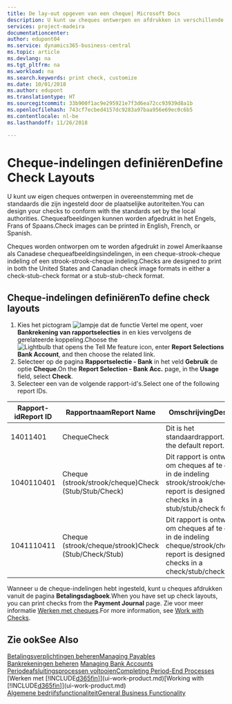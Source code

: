 ```yaml
---
title: De lay-out opgeven van een cheque| Microsoft Docs
description: U kunt uw cheques ontwerpen en afdrukken in verschillende indelingen, om te voldoen aan standaards.
services: project-madeira
documentationcenter: 
author: edupont04
ms.service: dynamics365-business-central
ms.topic: article
ms.devlang: na
ms.tgt_pltfrm: na
ms.workload: na
ms.search.keywords: print check, customize
ms.date: 10/01/2018
ms.author: edupont
ms.translationtype: HT
ms.sourcegitcommit: 33b900f1ac9e295921e7f3d6ea72cc93939d8a1b
ms.openlocfilehash: 743cf7ecbed4157dc9283a97baa956e69ec0c6b5
ms.contentlocale: nl-be
ms.lasthandoff: 11/26/2018

---
```

# <a name="define-check-layouts"></a><span data-ttu-id="04529-103">Cheque-indelingen definiëren</span><span class="sxs-lookup"><span data-stu-id="04529-103">Define Check Layouts</span></span>
<span data-ttu-id="04529-104">U kunt uw eigen cheques ontwerpen in overeenstemming met de standaards die zijn ingesteld door de plaatselijke autoriteiten.</span><span class="sxs-lookup"><span data-stu-id="04529-104">You can design your checks to conform with the standards set by the local authorities.</span></span> <span data-ttu-id="04529-105">Chequeafbeeldingen kunnen worden afgedrukt in het Engels, Frans of Spaans.</span><span class="sxs-lookup"><span data-stu-id="04529-105">Check images can be printed in English, French, or Spanish.</span></span>

<span data-ttu-id="04529-106">Cheques worden ontworpen om te worden afgedrukt in zowel Amerikaanse als Canadese chequeafbeeldingsindelingen, in een cheque-strook-cheque indeling of een strook-strook-cheque indeling.</span><span class="sxs-lookup"><span data-stu-id="04529-106">Checks are designed to print in both the United States and Canadian check image formats in either a check-stub-check format or a stub-stub-check format.</span></span>

## <a name="to-define-check-layouts"></a><span data-ttu-id="04529-107">Cheque-indelingen definiëren</span><span class="sxs-lookup"><span data-stu-id="04529-107">To define check layouts</span></span>
1. <span data-ttu-id="04529-108">Kies het pictogram ![lampje dat de functie Vertel me opent](media/ui-search/search_small.png "Vertel me wat u wilt doen"), voer **Bankrekening van rapportselecties** in en kies vervolgens de gerelateerde koppeling.</span><span class="sxs-lookup"><span data-stu-id="04529-108">Choose the ![Lightbulb that opens the Tell Me feature](media/ui-search/search_small.png "Tell me what you want to do") icon, enter **Report Selections Bank Account**, and then choose the related link.</span></span>
2. <span data-ttu-id="04529-109">Selecteer op de pagina **Rapportselectie - Bank** in het veld **Gebruik** de optie **Cheque**.</span><span class="sxs-lookup"><span data-stu-id="04529-109">On the **Report Selection - Bank Acc.** page, in the **Usage** field, select **Check**.</span></span>
3. <span data-ttu-id="04529-110">Selecteer een van de volgende rapport-id's.</span><span class="sxs-lookup"><span data-stu-id="04529-110">Select one of the following report IDs.</span></span>

| <span data-ttu-id="04529-111">Rapport-id</span><span class="sxs-lookup"><span data-stu-id="04529-111">Report ID</span></span> | <span data-ttu-id="04529-112">Rapportnaam</span><span class="sxs-lookup"><span data-stu-id="04529-112">Report Name</span></span> | <span data-ttu-id="04529-113">Omschrijving</span><span class="sxs-lookup"><span data-stu-id="04529-113">Description</span></span> |
| --- | --- | --- |
| <span data-ttu-id="04529-114">1401</span><span class="sxs-lookup"><span data-stu-id="04529-114">1401</span></span> |<span data-ttu-id="04529-115">Cheque</span><span class="sxs-lookup"><span data-stu-id="04529-115">Check</span></span> |<span data-ttu-id="04529-116">Dit is het standaardrapport.</span><span class="sxs-lookup"><span data-stu-id="04529-116">This is the default report.</span></span> |
| <span data-ttu-id="04529-117">10401</span><span class="sxs-lookup"><span data-stu-id="04529-117">10401</span></span> |<span data-ttu-id="04529-118">Cheque (strook/strook/cheque)</span><span class="sxs-lookup"><span data-stu-id="04529-118">Check (Stub/Stub/Check)</span></span> |<span data-ttu-id="04529-119">Dit rapport is ontworpen om cheques af te drukken in de indeling strook/strook/cheque.</span><span class="sxs-lookup"><span data-stu-id="04529-119">This report is designed to print checks in a stub/stub/check format.</span></span> |
| <span data-ttu-id="04529-120">10411</span><span class="sxs-lookup"><span data-stu-id="04529-120">10411</span></span> |<span data-ttu-id="04529-121">Cheque (strook/cheque/strook)</span><span class="sxs-lookup"><span data-stu-id="04529-121">Check (Stub/Check/Stub)</span></span> |<span data-ttu-id="04529-122">Dit rapport is ontworpen om cheques af te drukken in de indeling cheque/strook/cheque.</span><span class="sxs-lookup"><span data-stu-id="04529-122">This report is designed to print checks in a check/stub/check format.</span></span> |

<span data-ttu-id="04529-123">Wanneer u de cheque-indelingen hebt ingesteld, kunt u cheques afdrukken vanuit de pagina **Betalingsdagboek**.</span><span class="sxs-lookup"><span data-stu-id="04529-123">When you have set up check layouts, you can print checks from the **Payment Journal** page.</span></span> <span data-ttu-id="04529-124">Zie voor meer informatie [Werken met cheques](payables-how-work-checks.md).</span><span class="sxs-lookup"><span data-stu-id="04529-124">For more information, see [Work with Checks](payables-how-work-checks.md).</span></span>

## <a name="see-also"></a><span data-ttu-id="04529-125">Zie ook</span><span class="sxs-lookup"><span data-stu-id="04529-125">See Also</span></span>
[<span data-ttu-id="04529-126">Betalingsverplichtingen beheren</span><span class="sxs-lookup"><span data-stu-id="04529-126">Managing Payables</span></span>](payables-manage-payables.md)  
<span data-ttu-id="04529-127">[Bankrekeningen beheren](bank-manage-bank-accounts.md) </span><span class="sxs-lookup"><span data-stu-id="04529-127">[Managing Bank Accounts](bank-manage-bank-accounts.md) </span></span>  
[<span data-ttu-id="04529-128">Periodeafsluitingsprocessen voltooien</span><span class="sxs-lookup"><span data-stu-id="04529-128">Completing Period-End Processes</span></span>](year-how-complete-period-end-processes.md)  
<span data-ttu-id="04529-129">[Werken met [!INCLUDE[d365fin](includes/d365fin_md.md)]](ui-work-product.md)</span><span class="sxs-lookup"><span data-stu-id="04529-129">[Working with [!INCLUDE[d365fin](includes/d365fin_md.md)]](ui-work-product.md)</span></span>  
[<span data-ttu-id="04529-130">Algemene bedrijfsfunctionaliteit</span><span class="sxs-lookup"><span data-stu-id="04529-130">General Business Functionality</span></span>](ui-across-business-areas.md)

